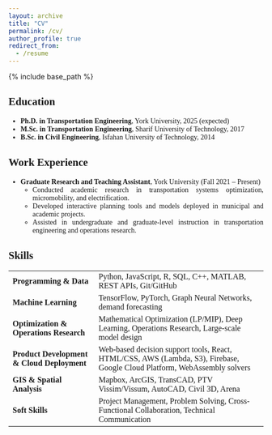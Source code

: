 ```yaml
---
layout: archive
title: "CV"
permalink: /cv/
author_profile: true
redirect_from:
  - /resume
---
```


{% include base_path %}

<div style="font-size: 14px; font-family: 'Georgia', serif; text-align: justify;">

<h2>Education</h2>
<ul>
  <li><strong>Ph.D. in Transportation Engineering</strong>, York University, 2025 (expected)</li>
  <li><strong>M.Sc. in Transportation Engineering</strong>, Sharif University of Technology, 2017</li>
  <li><strong>B.Sc. in Civil Engineering</strong>, Isfahan University of Technology, 2014</li>
</ul>

<h2>Work Experience</h2>
<ul>
  <li><strong>Graduate Research and Teaching Assistant</strong>, York University (Fall 2021 – Present)
    <ul>
      <li>Conducted academic research in transportation systems optimization, micromobility, and electrification.</li>
      <li>Developed interactive planning tools and models deployed in municipal and academic projects.</li>
      <li>Assisted in undergraduate and graduate-level instruction in transportation engineering and operations research.</li>
    </ul>
  </li>
</ul>

<h2>Skills</h2>
<table style="width: 100%; border-collapse: collapse;">
  <tr>
    <td><strong>Programming & Data</strong></td>
    <td>Python, JavaScript, R, SQL, C++, MATLAB, REST APIs, Git/GitHub</td>
  </tr>
  <tr>
    <td><strong>Machine Learning</strong></td>
    <td>TensorFlow, PyTorch, Graph Neural Networks, demand forecasting</td>
  </tr>
  <tr>
    <td><strong>Optimization & Operations Research</strong></td>
    <td>Mathematical Optimization (LP/MIP), Deep Learning, Operations Research, Large-scale model design</td>
  </tr>
  <tr>
    <td><strong>Product Development & Cloud Deployment</strong></td>
    <td>Web-based decision support tools, React, HTML/CSS, AWS (Lambda, S3), Firebase, Google Cloud Platform, WebAssembly solvers</td>
  </tr>
  <tr>
    <td><strong>GIS & Spatial Analysis</strong></td>
    <td>Mapbox, ArcGIS, TransCAD, PTV Vissim/Vissum, AutoCAD, Civil 3D, Arena</td>
  </tr>
  <tr>
    <td><strong>Soft Skills</strong></td>
    <td>Project Management, Problem Solving, Cross-Functional Collaboration, Technical Communication</td>
  </tr>
</table>

</div>
